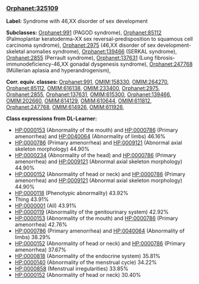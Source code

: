 
### [Orphanet:325109](http://www.orpha.net/ORDO/Orphanet_325109)
**Label:** Syndrome with 46,XX disorder of sex development

**Subclasses:** [Orphanet:991](http://www.orpha.net/ORDO/Orphanet_991) (PAGOD syndrome), [Orphanet:85112](http://www.orpha.net/ORDO/Orphanet_85112) (Palmoplantar keratoderma-XX sex reversal-predisposition to squamous cell carcinoma syndrome), [Orphanet:2975](http://www.orpha.net/ORDO/Orphanet_2975) (46,XX disorder of sex development-skeletal anomalies syndrome), [Orphanet:139466](http://www.orpha.net/ORDO/Orphanet_139466) (SERKAL syndrome), [Orphanet:2855](http://www.orpha.net/ORDO/Orphanet_2855) (Perrault syndrome), [Orphanet:137631](http://www.orpha.net/ORDO/Orphanet_137631) (Lung fibrosis-immunodeficiency-46,XX gonadal dysgenesis syndrome), [Orphanet:247768](http://www.orpha.net/ORDO/Orphanet_247768) (Müllerian aplasia and hyperandrogenism), 

**Corr. equiv. classes:** [Orphanet:991](http://www.orpha.net/ORDO/Orphanet_991), [OMIM:158330](http://purl.obolibrary.org/obo/OMIM_158330), [OMIM:264270](http://purl.obolibrary.org/obo/OMIM_264270), [Orphanet:85112](http://www.orpha.net/ORDO/Orphanet_85112), [OMIM:616138](http://purl.obolibrary.org/obo/OMIM_616138), [OMIM:233400](http://purl.obolibrary.org/obo/OMIM_233400), [Orphanet:2975](http://www.orpha.net/ORDO/Orphanet_2975), [Orphanet:2855](http://www.orpha.net/ORDO/Orphanet_2855), [Orphanet:137631](http://www.orpha.net/ORDO/Orphanet_137631), [OMIM:615300](http://purl.obolibrary.org/obo/OMIM_615300), [Orphanet:139466](http://www.orpha.net/ORDO/Orphanet_139466), [OMIM:202660](http://purl.obolibrary.org/obo/OMIM_202660), [OMIM:614129](http://purl.obolibrary.org/obo/OMIM_614129), [OMIM:610644](http://purl.obolibrary.org/obo/OMIM_610644), [OMIM:611812](http://purl.obolibrary.org/obo/OMIM_611812), [Orphanet:247768](http://www.orpha.net/ORDO/Orphanet_247768), [OMIM:614926](http://purl.obolibrary.org/obo/OMIM_614926), [OMIM:611926](http://purl.obolibrary.org/obo/OMIM_611926), 

**Class expressions from DL-Learner:**

- [HP:0000153](http://purl.obolibrary.org/obo/HP_0000153) (Abnormality of the mouth) and [HP:0000786](http://purl.obolibrary.org/obo/HP_0000786) (Primary amenorrhea) and [HP:0040064](http://purl.obolibrary.org/obo/HP_0040064) (Abnormality of limbs) 46.16%
- [HP:0000786](http://purl.obolibrary.org/obo/HP_0000786) (Primary amenorrhea) and [HP:0009121](http://purl.obolibrary.org/obo/HP_0009121) (Abnormal axial skeleton morphology) 44.90%
- [HP:0000234](http://purl.obolibrary.org/obo/HP_0000234) (Abnormality of the head) and [HP:0000786](http://purl.obolibrary.org/obo/HP_0000786) (Primary amenorrhea) and [HP:0009121](http://purl.obolibrary.org/obo/HP_0009121) (Abnormal axial skeleton morphology) 44.90%
- [HP:0000152](http://purl.obolibrary.org/obo/HP_0000152) (Abnormality of head or neck) and [HP:0000786](http://purl.obolibrary.org/obo/HP_0000786) (Primary amenorrhea) and [HP:0009121](http://purl.obolibrary.org/obo/HP_0009121) (Abnormal axial skeleton morphology) 44.90%
- [HP:0000118](http://purl.obolibrary.org/obo/HP_0000118) (Phenotypic abnormality) 43.92%
- Thing 43.91%
- [HP:0000001](http://purl.obolibrary.org/obo/HP_0000001) (All) 43.91%
- [HP:0000119](http://purl.obolibrary.org/obo/HP_0000119) (Abnormality of the genitourinary system) 42.92%
- [HP:0000153](http://purl.obolibrary.org/obo/HP_0000153) (Abnormality of the mouth) and [HP:0000786](http://purl.obolibrary.org/obo/HP_0000786) (Primary amenorrhea) 42.76%
- [HP:0000786](http://purl.obolibrary.org/obo/HP_0000786) (Primary amenorrhea) and [HP:0040064](http://purl.obolibrary.org/obo/HP_0040064) (Abnormality of limbs) 38.29%
- [HP:0000152](http://purl.obolibrary.org/obo/HP_0000152) (Abnormality of head or neck) and [HP:0000786](http://purl.obolibrary.org/obo/HP_0000786) (Primary amenorrhea) 37.67%
- [HP:0000818](http://purl.obolibrary.org/obo/HP_0000818) (Abnormality of the endocrine system) 35.81%
- [HP:0000140](http://purl.obolibrary.org/obo/HP_0000140) (Abnormality of the menstrual cycle) 34.22%
- [HP:0000858](http://purl.obolibrary.org/obo/HP_0000858) (Menstrual irregularities) 33.85%
- [HP:0000152](http://purl.obolibrary.org/obo/HP_0000152) (Abnormality of head or neck) 30.40%


